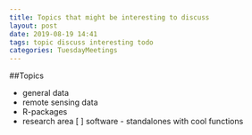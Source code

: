 ```yaml
---
title: Topics that might be interesting to discuss
layout: post
date: 2019-08-19 14:41
tags: topic discuss interesting todo
categories: TuesdayMeetings
---
```

##Topics
* general data
* remote sensing data
* R-packages
* research area
[ ] software - standalones with cool functions
